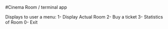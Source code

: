 #Cinema Room / terminal app

Displays to user a menu:
1- Display Actual Room
2- Buy a ticket
3- Statistics of Room
0- Exit
